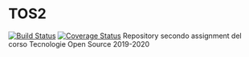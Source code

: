 # TOS2
[![Build Status](https://travis-ci.org/outshudi/TOS2.svg?branch=develop)](https://travis-ci.org/outshudi/TOS2)
<a href='https://coveralls.io/github/outshudi/TOS2?branch=develop'><img src='https://coveralls.io/repos/github/outshudi/TOS2/badge.svg?branch=develop' alt='Coverage Status' /></a>
Repository secondo assignment del corso Tecnologie Open Source 2019-2020
